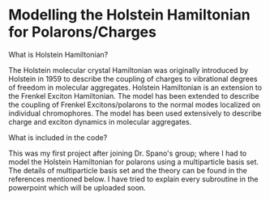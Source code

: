 # Modelling the Holstein Hamiltonian for Polarons/Charges

What is Holstein Hamiltonian?

The Holstein molecular crystal Hamiltonian was originally introduced by Holstein in 1959 to describe the coupling of charges to vibrational degrees of freedom in molecular aggregates. Holstein Hamiltonian is an extension to the Frenkel Exciton Hamiltonian. The model has been extended to describe the coupling of Frenkel Excitons/polarons to the normal modes localized on individual chromophores. The model has been used extensively to describe charge and exciton dynamics in molecular aggregates.


What is included in the code?

This was my first project after joining Dr. Spano's group; where I had to model the Holstein Hamiltonian for polarons using a multiparticle basis set. The details of multiparticle basis set and the theory can be found in the references mentioned below. I have tried to explain every subroutine in the powerpoint which will be uploaded soon. 


